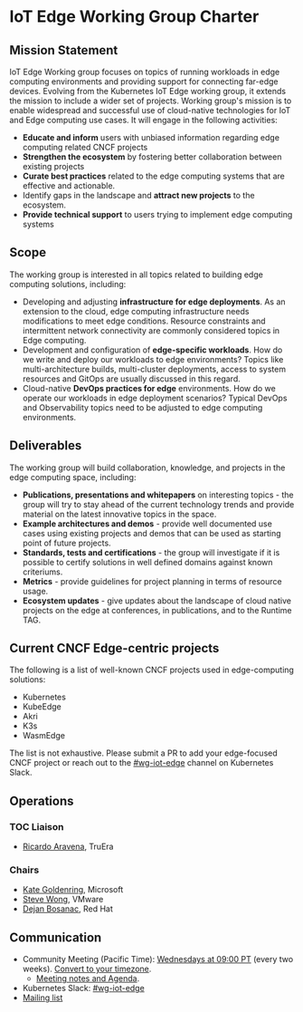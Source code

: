 # IoT Edge Working Group Charter

## Mission Statement

IoT Edge Working group focuses on topics of running workloads in edge computing environments and providing support for connecting far-edge devices. Evolving from the Kubernetes IoT Edge working group, it extends the mission to include a wider set of projects. Working group's mission is to enable widespread and successful use of cloud-native technologies for IoT and Edge computing use cases. It will engage in the following activities:

- **Educate and inform** users with unbiased information regarding edge computing related CNCF projects
- **Strengthen the ecosystem** by fostering better collaboration between existing projects
- **Curate best practices** related to the edge computing systems that are effective and actionable.
- Identify gaps in the landscape and **attract new projects** to the ecosystem.
- **Provide technical support** to users trying to implement edge computing systems

## Scope
The working group is interested in all topics related to building edge computing solutions, including:

- Developing and adjusting **infrastructure for edge deployments**. As an extension to the cloud, edge computing infrastructure needs modifications to meet edge conditions. Resource constraints and intermittent network connectivity are commonly considered topics in Edge computing.
- Development and configuration of **edge-specific workloads**. How do we write and deploy our workloads to edge environments? Topics like multi-architecture builds, multi-cluster deployments, access to system resources and GitOps are usually discussed in this regard.
- Cloud-native **DevOps practices for edge** environments. How do we operate our workloads in edge deployment scenarios? Typical DevOps and Observability topics need to be adjusted to edge computing environments.

## Deliverables
The working group will build collaboration, knowledge, and projects in the edge computing space, including:

- **Publications, presentations and whitepapers** on interesting topics - the group will try to stay ahead of the current technology trends and provide material on the latest innovative topics in the space.
- **Example architectures and demos** - provide well documented use cases using existing projects and demos that can be used as starting point of future projects.
- **Standards, tests and certifications** - the group will investigate if it is possible to certify solutions in well defined domains against known criteriums.
- **Metrics** - provide guidelines for project planning in terms of resource usage.
- **Ecosystem updates** - give updates about the landscape of cloud native projects on the edge at conferences, in publications, and to the Runtime TAG.

## Current CNCF Edge-centric projects
The following is a list of well-known CNCF projects used in edge-computing solutions:

- Kubernetes
- KubeEdge
- Akri
- K3s
- WasmEdge

The list is not exhaustive. Please submit a PR to add your edge-focused CNCF project or reach out to the [#wg-iot-edge](https://kubernetes.slack.com/messages/wg-iot-edge) channel on Kubernetes Slack.

## Operations
### TOC Liaison
- [Ricardo Aravena](https://github.com/raravena80), TruEra 

### Chairs
- [Kate Goldenring](https://github.com/kate-goldenring), Microsoft
- [Steve Wong](https://github.com/cantbewong), VMware
- [Dejan Bosanac](https://github.com/dejanb), Red Hat

## Communication
- Community Meeting (Pacific Time): [Wednesdays at 09:00 PT](https://zoom.us/j/92778512626?pwd=MXhlemwvYnhkQmkxeXllQ0Z5VGs4Zz09) (every two weeks). [Convert to your timezone](http://www.thetimezoneconverter.com/?t=09:00&tz=PT).
  - [Meeting notes and Agenda](https://docs.google.com/document/d/1Yuwy9IO4X6XKq2wLW0pVZn5yHQxlyK7wdYBZBXRWiKI/edit?usp=sharing).
- Kubernetes Slack: [#wg-iot-edge](https://kubernetes.slack.com/messages/wg-iot-edge)
- [Mailing list](https://groups.google.com/forum/#!forum/kubernetes-wg-iot-edge)
